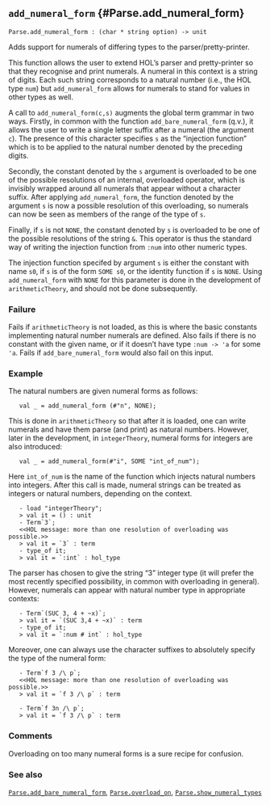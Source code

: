 ## `add_numeral_form` {#Parse.add_numeral_form}


```
Parse.add_numeral_form : (char * string option) -> unit
```



Adds support for numerals of differing types to the parser/pretty-printer.


This function allows the user to extend HOL’s parser and
pretty-printer so that they recognise and print numerals.  A numeral
in this context is a string of digits.  Each such string corresponds
to a natural number (i.e., the HOL type `num`) but `add_numeral_form`
allows for numerals to stand for values in other types as well.

A call to `add_numeral_form(c,s)` augments the global term grammar in
two ways.  Firstly, in common with the function
`add_bare_numeral_form` (q.v.), it allows the user to write a single
letter suffix after a numeral (the argument `c`).  The presence of
this character specifies `s` as the “injection function” which is to
be applied to the natural number denoted by the preceding digits.

Secondly, the constant denoted by the `s` argument is overloaded to be
one of the possible resolutions of an internal, overloaded operator,
which is invisibly wrapped around all numerals that appear without a
character suffix.  After applying `add_numeral_form`, the function
denoted by the argument `s` is now a possible resolution of this
overloading, so numerals can now be seen as members of the range of
the type of `s`.

Finally, if `s` is not `NONE`, the constant denoted by `s` is
overloaded to be one of the possible resolutions of the string `&`.
This operator is thus the standard way of writing the injection
function from `:num` into other numeric types.

The injection function specifed by argument `s` is either the constant
with name `s0`, if `s` is of the form `SOME s0`, or the identity
function if `s` is `NONE`.  Using `add_numeral_form` with `NONE` for
this parameter is done in the development of `arithmeticTheory`, and
should not be done subsequently.

### Failure

Fails if `arithmeticTheory` is not loaded, as this is where the basic
constants implementing natural number numerals are defined.  Also
fails if there is no constant with the given name, or if it doesn’t
have type `:num -> 'a` for some `'a`.  Fails if
`add_bare_numeral_form` would also fail on this input.

### Example

The natural numbers are given numeral forms as follows:
    
       val _ = add_numeral_form (#"n", NONE);
    
This is done in `arithmeticTheory` so that after it is
loaded, one can write numerals and have them parse (and print) as
natural numbers.  However, later in the development, in
`integerTheory`, numeral forms for integers are also introduced:
    
       val _ = add_numeral_form(#"i", SOME "int_of_num");
    
Here `int_of_num` is the name of the function which injects
natural numbers into integers.  After this call is made, numeral strings
can be treated as integers or natural numbers, depending on the
context.
    
       - load "integerTheory";
       > val it = () : unit
       - Term`3`;
       <<HOL message: more than one resolution of overloading was possible.>>
       > val it = `3` : term
       - type_of it;
       > val it = `:int` : hol_type
    
The parser has chosen to give the string “3” integer type
(it will prefer the most recently specified possibility, in common
with overloading in general).  However, numerals can appear with
natural number type in appropriate contexts:
    
       - Term`(SUC 3, 4 + ~x)`;
       > val it = `(SUC 3,4 + ~x)` : term
       - type_of it;
       > val it = `:num # int` : hol_type
    
Moreover, one can always use the character suffixes to
absolutely specify the type of the numeral form:
    
       - Term`f 3 /\ p`;
       <<HOL message: more than one resolution of overloading was possible.>>
       > val it = `f 3 /\ p` : term
    
       - Term`f 3n /\ p`;
       > val it = `f 3 /\ p` : term
    



### Comments

Overloading on too many numeral forms is a sure recipe for confusion.

### See also

[`Parse.add_bare_numeral_form`](#Parse.add_bare_numeral_form), [`Parse.overload_on`](#Parse.overload_on), [`Parse.show_numeral_types`](#Parse.show_numeral_types)

